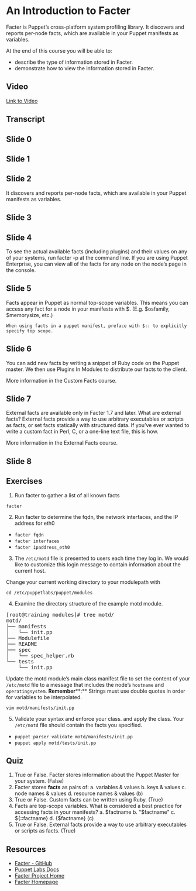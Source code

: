 # An Introduction to Facter
Facter is Puppet’s cross-platform system profiling library. It discovers and reports per-node facts, which are available in your Puppet manifests as variables.

At the end of this course you will be able to:

* describe the type of information stored in Facter.
* demonstrate how to view the information stored in Facter.

## Video
[Link to Video](https://github.com/puppetlabs/courseware-lms/blob/master/03-Technologies/4101/03-4101-Facter_Intro.mp4)

## Transcript

## Slide 0



## Slide 1


                      

## Slide 2

It discovers and reports per-node facts, which are available in your Puppet manifests as variables.

## Slide 3



## Slide 4

To see the actual available facts (including plugins) and their values on any of your systems, run facter -p at the command line. If you are using Puppet Enterprise, you can view all of the facts for any node on the node’s page in the console.

## Slide 5

Facts appear in Puppet as normal top-scope variables. This means you can access any fact for a node in your manifests with $<fact name>. (E.g. $osfamily, $memorysize, etc.)

    When using facts in a puppet manifest, preface with $:: to explicitly specify top scope.

## Slide 6

You can add new facts by writing a snippet of Ruby code on the Puppet master. We then use Plugins In Modules to distribute our facts to the client.

More information in the Custom Facts course.

## Slide 7

External facts are available only in Facter 1.7 and later.
What are external facts?
External facts provide a way to use arbitrary executables or scripts as facts, or set facts statically with structured data. If you’ve ever wanted to write a custom fact in Perl, C, or a one-line text file, this is how.

More information in the External Facts course.

## Slide 8





## Exercises
1. Run facter to gather a list of all known facts

`facter`

2. Run facter to determine the fqdn, the network interfaces, and the IP address for eth0

*   `facter fqdn`
*   `facter interfaces`
*   `facter ipaddress_eth0`

3. The `/etc/motd` file is presented to users each time they log in. We would like to customize this login message to contain information about the current host.

Change your current working directory to your modulepath with

`cd /etc/puppetlabs/puppet/modules`

4. Examine the directory structure of the example motd module.

<pre>[root@training modules]# tree motd/
motd/
├── manifests
│   └── init.pp
├── Modulefile
├── README
├── spec
│   └── spec_helper.rb
└── tests
    └── init.pp
</pre>

Update the motd module’s main class manifest file to set the content of your `/etc/motd` file to a message that includes the node’s `hostname` and `operatingsystem`. **Remember****:** Strings must use double quotes in order for variables to be interpolated.

`vim motd/manifests/init.pp`

5. Validate your syntax and enforce your class. and apply the class. Your `/etc/motd` file should contain the facts you specified.

*   `puppet parser validate motd/manifests/init.pp`
*   `puppet apply motd/tests/init.pp`

## Quiz
1. True or False. Facter stores information about the Puppet Master for your system. (False)
2. Facter stores **facts** as pairs of:
a. variables & values b. keys & values c. node names & values d. resource names & values (b)
3. True or False. Custom facts can be written using Ruby. (True)
4. Facts are top-scope variables. What is considered a best practice for accessing facts in your manifests?
a. $factname b. "$factname" c. ${::factname} d. {$factname} (c)
5. True or False. External facts provide a way to use arbitrary executables or scripts as facts. (True)

## Resources
* [Facter - GitHub](https://github.com/puppetlabs/facter)
* [Puppet Labs Docs](http://docs.puppetlabs.com/facter/)
* [Facter Project Home](http://projects.puppetlabs.com/projects/facter)
* [Facter Homepage](http://puppetlabs.com/puppet/related-projects/facter/)
